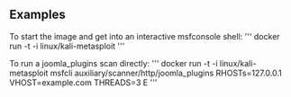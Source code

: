 Examples
--------------
To start the image and get into an interactive msfconsole shell:
'''
docker run -t -i linux/kali-metasploit
'''

To run a joomla_plugins scan directly:
'''
docker run -t -i linux/kali-metasploit msfcli auxiliary/scanner/http/joomla_plugins RHOSTs=127.0.0.1 VHOST=example.com THREADS=3 E
'''
